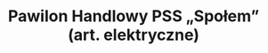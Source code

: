 ---
title: "Pawilon Handlowy PSS „Społem” (art. elektryczne)"
url: /slubice/pawilon-handlowy-pss-spolem-art-elektryczne/
shop: Lampen
---